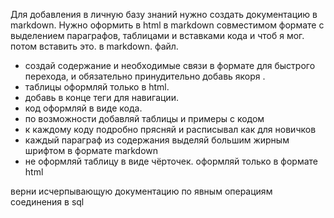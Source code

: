  Для добавления в личную базу знаний   нужно создать документацию в  markdown.
Нужно оформить в  html в markdown совместимом формате  с выделением параграфов, таблицами и  вставками кода и чтоб я мог. потом вставить это. в  markdown.  файл.
- создай содержание и необходимые связи в формате для быстрого перехода, и обязательно принудительно добавь якоря .
- таблицы оформляй только в  html.
- добавь в конце теги для навигации.
- код оформляй в виде кода.
- по возможности добавляй таблицы и примеры с кодом 
- к каждому коду подробно прясняй и расписывал как для новичков 
- каждый параграф из содержания выделяй большим жирным шрифтом в формате  markdown
- не оформляй таблицу в виде чёрточек. оформляй только в формате  html

 верни исчерпывающую документацию по  явным операциям соединения в  sql